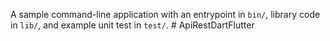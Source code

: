 A sample command-line application with an entrypoint in `bin/`, library code
in `lib/`, and example unit test in `test/`.
#   A p i R e s t D a r t F l u t t e r  
 